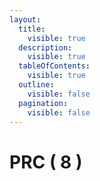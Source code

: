 ```yaml
---
layout:
  title:
    visible: true
  description:
    visible: true
  tableOfContents:
    visible: true
  outline:
    visible: false
  pagination:
    visible: false
---
```


# PRC ( 8 )



<div data-full-width="true">

<figure><img src="https://rider-card.com/images/cardlist/card/PRC-001.png" alt=""><figcaption></figcaption></figure>

 

<figure><img src="https://rider-card.com/images/cardlist/card/PRC-002.png" alt=""><figcaption></figcaption></figure>

 

<figure><img src="https://rider-card.com/images/cardlist/card/PRC-003.png" alt=""><figcaption></figcaption></figure>

 

<figure><img src="https://rider-card.com/images/cardlist/card/PRC-004.png" alt=""><figcaption></figcaption></figure>

 

<figure><img src="https://rider-card.com/images/cardlist/card/PRC-005.png" alt=""><figcaption></figcaption></figure>

</div>



<div data-full-width="true">

<figure><img src="https://rider-card.com/images/cardlist/card/PRC-006.png" alt=""><figcaption></figcaption></figure>

 

<figure><img src="https://rider-card.com/images/cardlist/card/PRC-007.png" alt=""><figcaption></figcaption></figure>

 

<figure><img src="https://rider-card.com/images/cardlist/card/PRC-008.png" alt=""><figcaption></figcaption></figure>

 

<figure><img src="https://rider-card.com/images/cardlist/card/PRC-009.png" alt=""><figcaption></figcaption></figure>

 

<figure><img src="https://rider-card.com/images/cardlist/card/PRC-010.png" alt=""><figcaption></figcaption></figure>

</div>
